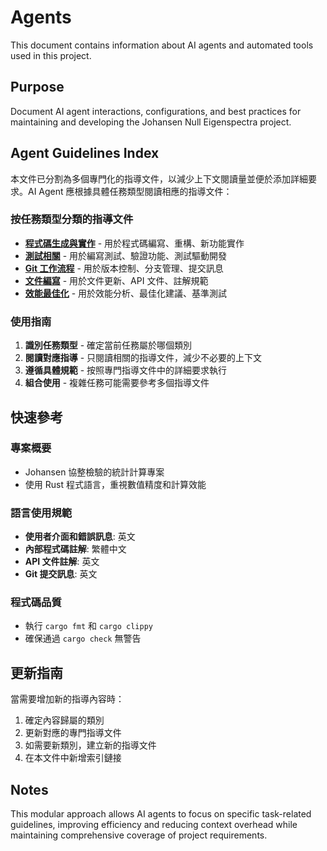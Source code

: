 # Agents

This document contains information about AI agents and automated tools used in this project.

## Purpose

Document AI agent interactions, configurations, and best practices for maintaining and developing the Johansen Null Eigenspectra project.

## Agent Guidelines Index

本文件已分割為多個專門化的指導文件，以減少上下文閱讀量並便於添加詳細要求。AI Agent 應根據具體任務類型閱讀相應的指導文件：

### 按任務類型分類的指導文件

- **[程式碼生成與實作](./.agents/code-generation.md)** - 用於程式碼編寫、重構、新功能實作
- **[測試相關](./.agents/testing.md)** - 用於編寫測試、驗證功能、測試驅動開發
- **[Git 工作流程](./.agents/git-workflow.md)** - 用於版本控制、分支管理、提交訊息
- **[文件編寫](./.agents/documentation.md)** - 用於文件更新、API 文件、註解規範
- **[效能最佳化](./.agents/performance.md)** - 用於效能分析、最佳化建議、基準測試

### 使用指南

1. **識別任務類型** - 確定當前任務屬於哪個類別
2. **閱讀對應指導** - 只閱讀相關的指導文件，減少不必要的上下文
3. **遵循具體規範** - 按照專門指導文件中的詳細要求執行
4. **組合使用** - 複雜任務可能需要參考多個指導文件

## 快速參考

### 專案概要

- Johansen 協整檢驗的統計計算專案
- 使用 Rust 程式語言，重視數值精度和計算效能

### 語言使用規範

- **使用者介面和錯誤訊息**: 英文
- **內部程式碼註解**: 繁體中文  
- **API 文件註解**: 英文
- **Git 提交訊息**: 英文

### 程式碼品質

- 執行 `cargo fmt` 和 `cargo clippy`
- 確保通過 `cargo check` 無警告

## 更新指南

當需要增加新的指導內容時：

1. 確定內容歸屬的類別
2. 更新對應的專門指導文件
3. 如需要新類別，建立新的指導文件
4. 在本文件中新增索引鏈接

## Notes

This modular approach allows AI agents to focus on specific task-related guidelines, improving efficiency and reducing context overhead while maintaining comprehensive coverage of project requirements.
